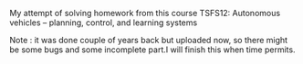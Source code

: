 My attempt of solving homework from this course TSFS12: Autonomous vehicles – planning, control, and learning systems

Note : it was done couple of years back but uploaded now, so there might be some bugs and some incomplete part.I will finish this when time permits.
